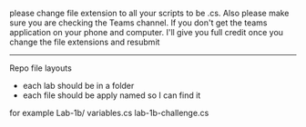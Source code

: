 please change file extension to all your scripts to be .cs. Also please make sure you are checking the Teams channel. If you don't get the teams application on your phone and computer. I'll give you full credit once you change the file extensions and resubmit

---
Repo file layouts

- each lab should be in a folder
- each file should be apply named so I can find it

for example
Lab-1b/
variables.cs
lab-1b-challenge.cs
